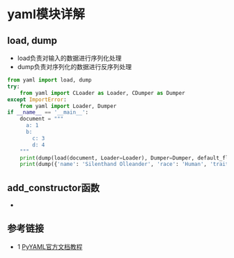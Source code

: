 # yaml模块详解

## load, dump
* load负责对输入的数据进行序列化处理
* dump负责对序列化的数据进行反序列处理
```python
from yaml import load, dump
try:
    from yaml import CLoader as Loader, CDumper as Dumper
except ImportError:
    from yaml import Loader, Dumper
if __name__ == '__main__':
    document = """
      a: 1
      b:
        c: 3
        d: 4
    """
    print(dump(load(document, Loader=Loader), Dumper=Dumper, default_flow_style=True))
    print(dump({'name': 'Silenthand Olleander', 'race': 'Human', 'traits': ['ONE_HAND', 'ONE_EYE']}, Dumper=Dumper, default_flow_style=True))
```

## add_constructor函数
* 

## 参考链接
* 1 [PyYAML官方文档教程](https://pyyaml.org/wiki/PyYAMLDocumentation)